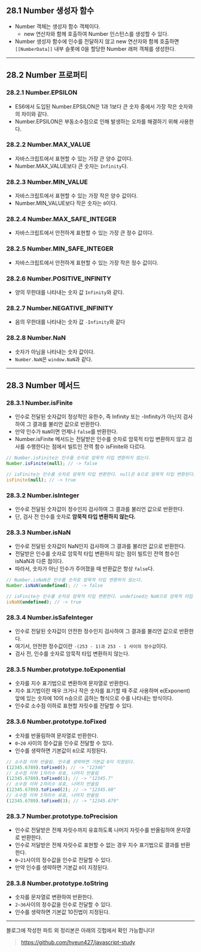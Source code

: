 ## 28.1 Number 생성자 함수

- Number 객체는 생성자 함수 객체이다.
	- new 연산자와 함께 호출하여 Number 인스턴스를 생성할 수 있다.
- Number 생성자 함수에 인수를 전달하지 않고 new 연산자와 함께 호출하면 ```[[NumberData]]``` 내부 슬롯에 0을 할당한 Number 래퍼 객체를 생성한다.

---

## 28.2 Number 프로퍼티

### 28.2.1 Number.EPSILON

- ES6에서 도입된 Number.EPSILON은 1과 1보다 큰 숫자 중에서 가장 작은 숫자와의 차이와 같다.
- Number.EPSILON은 부동소수점으로 인해 발생하는 오차를 해결하기 위해 사용한다. 

### 28.2.2 Number.MAX_VALUE

- 자바스크립트에서 표현할 수 있는 가장 큰 양수 값이다.
- Number.MAX_VALUE보다 큰 숫자는 ```Infinity```다.

### 28.2.3 Number.MIN_VALUE

- 자바스크립트에서 표현할 수 있는 가장 작은 양수 값이다.
- Number.MIN_VALUE보다 작은 숫자는 ```0```이다.

### 28.2.4 Number.MAX_SAFE_INTEGER

- 자바스크립트에서 안전하게 표현할 수 있는 가장 큰 정수 값이다.

### 28.2.5 Number.MIN_SAFE_INTEGER

- 자바스크립트에서 안전하게 표현할 수 있는 가장 작은 정수 값이다.

### 28.2.6 Number.POSITIVE_INFINITY

- 양의 무한대를 나타내는 숫자 값 ```Infinity```와 같다.

### 28.2.7 Number.NEGATIVE_INFINITY

- 음의 무한대를 나타내는 숫자 값 ```-Infinity```와 같다

### 28.2.8 Number.NaN

- 숫자가 아님을 나타내는 숫자 값이다. 
- ```Number.NaN```은 ```window.NaN```과 같다.

---

## 28.3 Number 메서드

### 28.3.1 Number.isFinite

- 인수로 전달된 숫자값이 정상적인 유한수, 즉 Infinity 또는 -Infinity가 아닌지 검사하여 그 결과를 불리언 값으로 반환한다. 
- 만약 인수가 ```NaN```이면 언제나 ```false```를 반환한다.
- Number.isFinite 메서드는 전달받은 인수를 숫자로 암묵적 타입 변환하지 않고 검사를 수행한다는 점에서 빌트인 전역 함수 isFinite와 다르다.

```js
// Number.isFinite는 인수를 숫자로 암묵적 타입 변환하지 않는다.
Number.isFinite(null); // -> false

// isFinite는 인수를 숫자로 암묵적 타입 변환한다. null은 0으로 암묵적 타입 변환된다.
isFinite(null); // -> true
```

### 28.3.2 Number.isInteger

- 인수로 전달된 숫자값이 정수인지 검사하여 그 결과를 불리언 값으로 반환한다.
- 단, 검사 전 인수를 숫자로 **암묵적 타입 변환하지 않는다.**

### 28.3.3 Number.isNaN

- 인수로 전달된 숫자값이 NaN인지 검사하여 그 결과를 불리언 값으로 반환한다.
- 전달받은 인수를 숫자로 암묵적 타입 변환하지 않는 점이 빌트인 전역 함수인 isNaN과 다른 점이다.
- 따라서, 숫자가 아닌 인수가 주어졌을 때 반환값은 항상 ```false```다.
```js
// Number.isNaN은 인수를 숫자로 암묵적 타입 변환하지 않는다.
Number.isNaN(undefined); // -> false

// isFinite는 인수를 숫자로 암묵적 타입 변환한다. undefined는 NaN으로 암묵적 타입 변환된다.
isNaN(undefined); // -> true
```

### 28.3.4 Number.isSafeInteger

- 인수로 전달된 숫자값이 안전한 정수인지 검사하여 그 결과를 불리언 값으로 반환한다.
- 여기서, 안전한 정수값이란 ```-(253 - 1)과 253 - 1 사이의 정수값```이다.
- 검사 전, 인수를 숫자로 암묵적 타입 변환하지 않는다.

### 28.3.5 Number.prototype.toExponential

- 숫자를 지수 표기법으로 변환하여 문자열로 반환한다.
- 지수 표기법이란 매우 크거나 작은 숫자를 표기할 때 주로 사용하며 e(Exponent)앞에 있는 숫자에 10의 n승으르 곱하는 형식으로 수를 나타내는 방식이다.
- 인수로 소수점 이하로 표현할 자릿수를 전달할 수 있다.

### 28.3.6 Number.prototype.toFixed

- 숫자를 반올림하여 문자열로 반환한다.
- ```0~20``` 사이의 정수값을 인수로 전달할 수 있다.
- 인수를 생략하면 기본값이 `0`으로 지정된다.
```js
// 소수점 이하 반올림. 인수를 생략하면 기본값 0이 지정된다.
(12345.6789).toFixed(); // -> "12346"
// 소수점 이하 1자리수 유효, 나머지 반올림
(12345.6789).toFixed(1); // -> "12345.7"
// 소수점 이하 2자리수 유효, 나머지 반올림
(12345.6789).toFixed(2); // -> "12345.68"
// 소수점 이하 3자리수 유효, 나머지 반올림
(12345.6789).toFixed(3); // -> "12345.679"
```

### 28.3.7 Number.prototype.toPrecision

- 인수로 전달받은 전체 자릿수까지 유효하도록 나머지 자릿수를 반올림하여 문자열로 반환한다.
- 인수로 저달받은 전체 자릿수로 표현할 수 없는 경우 지수 표기법으로 결과를 반환한다.
- ```0~21```사이의 정수값을 인수로 전달할 수 있다.
- 만약 인수를 생략하면 기본값 `0`이 지정된다.

### 28.3.8 Number.prototype.toString

- 숫자를 문자열로 변환하여 반환한다.
- `2~36`사이의 정수값을 인수로 전달할 수 있다.
- 인수를 생략하면 기본값 10진법이 지정된다.


---
블로그에 작성한 파트 외 정리본은 아래의 깃헙에서 확인 가능합니다!
> https://github.com/hyeun427/javascript-study


